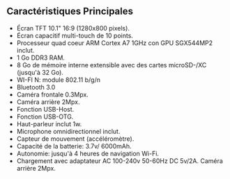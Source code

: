 ## Caractéristiques Principales

* Écran TFT 10.1" 16:9 (1280x800 pixels).
* Écran capacitif multi-touch de 10 points.
* Processeur quad coeur ARM Cortex  A7 1GHz con GPU SGX544MP2 inclut.
* 1 Go DDR3 RAM.
* 8 Go de mémoire interne extensible avec des cartes microSD-/XC (jusqu'à 32 Go).
* WI-FI N: module 802.11 b/g/n
* Bluetooth 3.0
* Caméra frontale 0.3Mpx.
* Caméra arrière 2Mpx.
* Fonction USB-Host.
* Fonction USB-OTG.
* Haut-parleur inclut 1w.
* Microphone omnidirectionnel inclut.
* Capteur de mouvement (accéléromètre).
* Capacité de la batterie: 3.7v/ 6000mAh.
* Autonomie: jusqu'à 4 heures de navigation Wi-Fi.
* Chargement avec adaptateur AC 100-240v 50-60Hz DC 5v/2A.
Caméra arrière 2Mpx.

